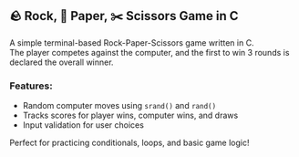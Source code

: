 ## 🪨 Rock, 📄 Paper, ✂️ Scissors Game in C

A simple terminal-based Rock-Paper-Scissors game written in C.  
The player competes against the computer, and the first to win 3 rounds is declared the overall winner.

### Features:
- Random computer moves using `srand()` and `rand()`
- Tracks scores for player wins, computer wins, and draws
- Input validation for user choices

Perfect for practicing conditionals, loops, and basic game logic!

